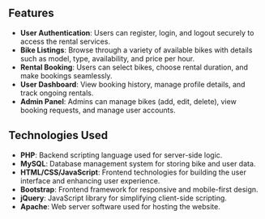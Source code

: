 ## Features

- **User Authentication**: Users can register, login, and logout securely to access the rental services.
- **Bike Listings**: Browse through a variety of available bikes with details such as model, type, availability, and price per hour.
- **Rental Booking**: Users can select bikes, choose rental duration, and make bookings seamlessly.
- **User Dashboard**: View booking history, manage profile details, and track ongoing rentals.
- **Admin Panel**: Admins can manage bikes (add, edit, delete), view booking requests, and manage user accounts.

## Technologies Used

- **PHP**: Backend scripting language used for server-side logic.
- **MySQL**: Database management system for storing bike and user data.
- **HTML/CSS/JavaScript**: Frontend technologies for building the user interface and enhancing user experience.
- **Bootstrap**: Frontend framework for responsive and mobile-first design.
- **jQuery**: JavaScript library for simplifying client-side scripting.
- **Apache**: Web server software used for hosting the website.
